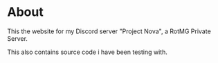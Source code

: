 # About
This the website for my Discord server "Project Nova", a RotMG Private Server.

This also contains source code i have been testing with.
